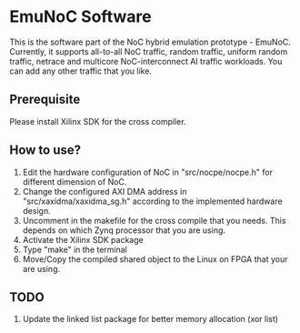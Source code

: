 # EmuNoC Software
This is the software part of the NoC hybrid emulation prototype - EmuNoC. Currently, it supports all-to-all NoC traffic, random traffic, uniform random traffic, netrace and multicore NoC-interconnect AI traffic workloads. You can add any other traffic that you like.

## Prerequisite
Please install Xilinx SDK for the cross compiler.

## How to use?
1. Edit the hardware configuration of NoC in "src/nocpe/nocpe.h" for different dimension of NoC.
2. Change the configured AXI DMA address in "src/xaxidma/xaxidma_sg.h" according to the implemented hardware design.
3. Uncomment in the makefile for the cross compile that you needs. This depends on which Zynq processor that you are using.
4. Activate the Xilinx SDK package
5. Type "make" in the terminal
6. Move/Copy the compiled shared object to the Linux on FPGA that your are using.

## TODO
1. Update the linked list package for better memory allocation (xor list)